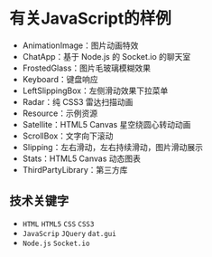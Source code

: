 # 有关JavaScript的样例

- AnimationImage：图片动画特效
- ChatApp：基于 Node.js 的 Socket.io 的聊天室
- FrostedGlass：图片毛玻璃模糊效果
- Keyboard：键盘响应
- LeftSlippingBox：左侧滑动效果下拉菜单
- Radar：纯 CSS3 雷达扫描动画
- Resource：示例资源
- Satellite：HTML5 Canvas 星空绕圆心转动动画
- ScrollBox：文字向下滚动
- Slipping：左右滑动，左右持续滑动，图片滑动展示
- Stats：HTML5 Canvas 动态图表
- ThirdPartyLibrary：第三方库

## 技术关键字

- `HTML` `HTML5` `CSS` `CSS3`
- `JavaScrip` `JQuery` `dat.gui`
- `Node.js` `Socket.io`